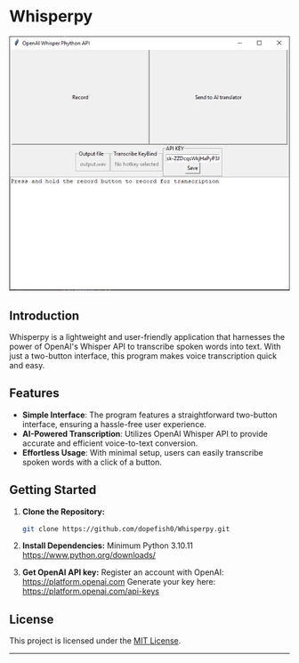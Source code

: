 # Whisperpy

![Software Screenshot](Screenshot.png)

## Introduction

Whisperpy is a lightweight and user-friendly application that harnesses the power of OpenAI's Whisper API to transcribe spoken words into text. With just a two-button interface, this program makes voice transcription quick and easy.

## Features

- **Simple Interface**: The program features a straightforward two-button interface, ensuring a hassle-free user experience.
- **AI-Powered Transcription**: Utilizes OpenAI Whisper API to provide accurate and efficient voice-to-text conversion.
- **Effortless Usage**: With minimal setup, users can easily transcribe spoken words with a click of a button.

## Getting Started

1. **Clone the Repository:**
    ```bash
    git clone https://github.com/dopefish0/Whisperpy.git
    ```

2. **Install Dependencies:**
        Minimum Python 3.10.11 https://www.python.org/downloads/

2. **Get OpenAI API key:**
        Register an account with OpenAI: https://platform.openai.com
        Generate your key here: https://platform.openai.com/api-keys

## License

This project is licensed under the [MIT License](LICENSE).

---